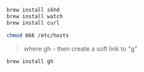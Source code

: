 ```bash
brew install skhd
brew install watch
brew install curl
```

```bash
chmod 666 /etc/hosts
```

> where gh - then create a soft link to "g"

```bash
brew install gh
```
